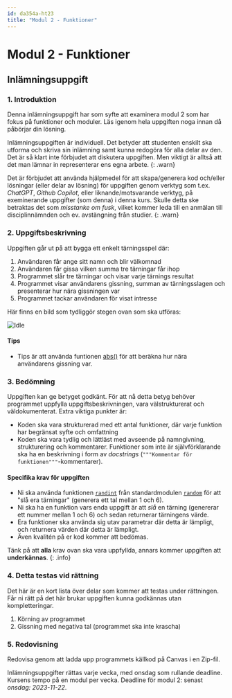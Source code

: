```yaml
---
id: da354a-ht23
title: "Modul 2 - Funktioner"
---
```


# Modul 2 - Funktioner

## Inlämningsuppgift

### 1. Introduktion

Denna inlämningsuppgift har som syfte att examinera modul 2 som har fokus på funktioner och moduler. Läs igenom hela uppgiften noga innan då påbörjar din lösning.

Inlämningsuppgiften är individuell. Det betyder att studenten enskilt ska utforma och skriva sin inlämning samt kunna redogöra för alla delar av den. Det är så klart inte förbjudet att diskutera uppgiften. Men viktigt är alltså att det man lämnar in representerar ens egna arbete.
{: .warn}

Det är förbjudet att använda hjälpmedel för att skapa/generera kod och/eller lösningar (eller delar av lösning) för uppgiften genom verktyg som t.ex. *ChatGPT*, *Github Copilot*, eller liknande/motsvarande verktyg, på exeminerande uppgifter (som denna) i denna kurs. Skulle detta ske betraktas det som *misstanke om fusk*, vilket kommer leda till en anmälan till disciplinnämnden och ev. avstängning från studier.
{: .warn}

### 2. Uppgiftsbeskrivning

Uppgiften går ut på att bygga ett enkelt tärningsspel där:

1. Användaren får ange sitt namn och blir välkomnad
2. Användaren får gissa vilken summa tre tärningar får ihop
3. Programmet slår tre tärningar och visar varje tärnings resultat
4. Programmet visar användarens gissning, summan av tärningsslagen och presenterar hur nära gissningen var
5. Programmet tackar användaren för visat intresse

Här finns en bild som tydliggör stegen ovan som ska utföras:

![Idle](../images/assignment.png)

#### Tips

- Tips är att använda funtionen [abs()](https://docs.python.org/3/library/functions.html#abs) för att beräkna hur nära användarens gissning var.

### 3. Bedömning

Uppgiften kan ge betyget godkänt. För att nå detta betyg behöver programmet uppfylla uppgiftsbeskrivningen, vara välstrukturerat och väldokumenterat. Extra viktiga punkter är:

- Koden ska vara strukturerad med ett antal funktioner, där varje funktion har begränsat syfte och omfattning
- Koden ska vara tydlig och lättläst med avseende på namngivning, strukturering och kommentarer. Funktioner som inte är självförklarande ska ha en beskrivning i form av _docstrings_ (`"""Kommentar för funktionen"""`-kommentarer).

#### Specifika krav för uppgiften

- Ni ska använda funktionen [`randint`](https://docs.python.org/2/library/random.html#random.randint) från standardmodulen [`random`](https://docs.python.org/2/library/random.html) för att "slå era tärningar" (generera ett tal mellan 1 och 6).
- Ni ska ha en funktion vars enda uppgift är att _slå_ en tärning (genererar ett nummer mellan 1 och 6) och sedan returnerar tärningens värde.
- Era funktioner ska använda sig utav parametrar där detta är lämpligt, och returnera värden där detta är lämpligt.
- Även kvalitén på er kod kommer att bedömas.

Tänk på att **alla** krav ovan ska vara uppfyllda, annars kommer uppgiften att **underkännas**.
{: .info}

### 4. Detta testas vid rättning

Det här är en kort lista över delar som kommer att testas under rättningen. Får ni rätt på det här brukar uppgiften kunna godkännas utan kompletteringar.

1. Körning av programmet
2. Gissning med negativa tal (programmet ska inte krascha)

### 5. Redovisning

Redovisa genom att ladda upp programmets källkod på Canvas i en Zip-fil.

Inlämningsuppgifter rättas varje vecka, med onsdag som rullande deadline. Kursens tempo på en modul per vecka. Deadline för modul 2: senast _onsdag: 2023-11-22_.
